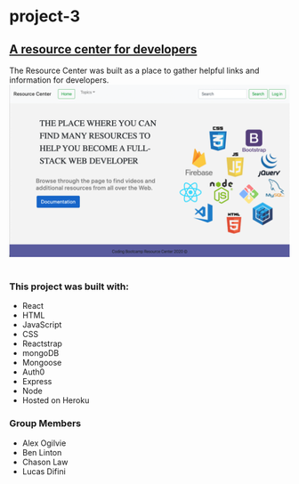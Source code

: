 # project-3

<h2> <a href="https://pure-sierra-79921.herokuapp.com/">A resource center for developers</a></h2>
<p>The Resource Center was built as a place to gather helpful links and information for developers.
<img src="./client/public/images/12.png" alt="site image" >&nbsp;
<!-- ![Image description](./client/public/images/12.png) -->

<h3>This project was built with:</h3>
<ul>
    <li>React</li>
    <li>HTML</li>
    <li>JavaScript</li>
    <li>CSS</li>
    <li>Reactstrap</li>
    <li>mongoDB</li>
    <li>Mongoose</li>
    <li>Auth0</li>
    <li>Express</li>
    <li>Node</li>
    <li>Hosted on Heroku</li>
</ul>
<h3>Group Members</h3>
<ul>
    <li>Alex Ogilvie</li>
    <li>Ben Linton</li>
    <li>Chason Law</li>
    <li>Lucas Difini</li>
</ul>
